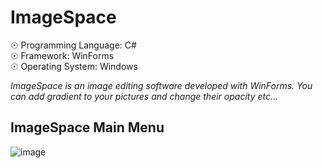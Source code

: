 # ImageSpace

☉ Programming Language: C# <br>
☉ Framework: WinForms <br>
☉ Operating System: Windows <br>

<i>ImageSpace is an image editing software developed with WinForms. You can add gradient to your pictures and change their opacity etc...</i>

## ImageSpace Main Menu

![image](https://user-images.githubusercontent.com/65850970/136389979-8cf8012e-1a8c-4b58-ae9d-99efa431048a.png)
